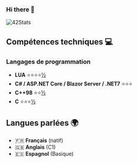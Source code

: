 ### Hi there 👋

![42Stats](https://badge42.vercel.app/api/v2/clfqlqdsu002508jvsfhlnrzy/stats?cursusId=67&coalitionId=45)

## Compétences techniques 💻

### Langages de programmation

- **LUA** ⭐⭐⭐⭐[½](https://raw.githubusercontent.com/eirikmadland/notion-icons/master/v5/icon4/mt-star_half.svg)
- **C# / ASP.NET Core / Blazor Server / .NET7** ⭐⭐⭐
- **C++98** ⭐⭐[½](https://raw.githubusercontent.com/eirikmadland/notion-icons/master/v5/icon4/mt-star_half.svg)
- **C** ⭐⭐⭐[½](https://raw.githubusercontent.com/eirikmadland/notion-icons/master/v5/icon4/mt-star_half.svg)

## Langues parlées 🌍

- 🇫🇷 **Français** (natif)
- 🇬🇧 **Anglais** (C1)
- 🇪🇸 **Espagnol** (Basique)
<!--
**ReyanCarlier/ReyanCarlier** is a ✨ _special_ ✨ repository because its `README.md` (this file) appears on your GitHub profile.

Here are some ideas to get you started:

- 🔭 I’m currently working on ...
- 🌱 I’m currently learning ...
- 👯 I’m looking to collaborate on ...
- 🤔 I’m looking for help with ...
- 💬 Ask me about ...
- 📫 How to reach me: ...
- 😄 Pronouns: ...
- ⚡ Fun fact: ...
-->

